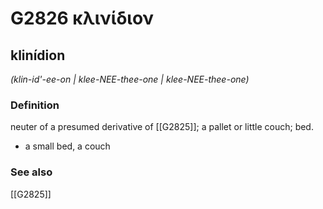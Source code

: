 # G2826 κλινίδιον

## klinídion

_(klin-id'-ee-on | klee-NEE-thee-one | klee-NEE-thee-one)_

### Definition

neuter of a presumed derivative of [[G2825]]; a pallet or little couch; bed.

- a small bed, a couch

### See also

[[G2825]]

